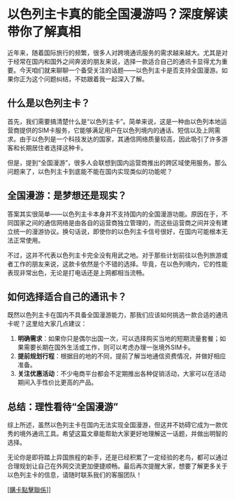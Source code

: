 # 以色列主卡真的能全国漫游吗？深度解读带你了解真相

近年来，随着国际旅行的频繁，很多人对跨境通讯服务的需求越来越大。尤其是对于经常在国内和国外之间奔波的朋友来说，选择一款适合自己的通讯卡显得尤为重要。今天咱们就来聊聊一个备受关注的话题——以色列主卡是否支持全国漫游。如果你正为这个问题纠结，不妨跟着我一起深入了解。

## 什么是以色列主卡？

首先，我们需要搞清楚什么是“以色列主卡”。简单来说，这是一种由以色列本地运营商提供的SIM卡服务，它能够满足用户在以色列境内的通话、短信以及上网需求。由于以色列是一个科技发达的国家，其通信网络质量较高，因此吸引了许多游客和长期居住者选择这种卡。

但是，提到“全国漫游”，很多人会联想到国内运营商推出的跨区域使用服务。那么问题来了，以色列主卡到底能不能在国内实现类似的功能呢？

## 全国漫游：是梦想还是现实？

答案其实很简单——以色列主卡本身并不支持国内的全国漫游功能。原因在于，不同国家之间的通信网络是由各自的运营商独立管理的，而这些运营商之间并没有建立统一的漫游协议。换句话说，即使你的以色列主卡信号很好，在国内可能根本无法正常使用。

不过，这并不代表以色列主卡完全没有用武之地。对于那些计划前往以色列旅游或者工作的朋友来说，这款卡依然是个不错的选择。毕竟，在以色列境内，它的性能表现非常出色，无论是打电话还是上网都相当流畅。

## 如何选择适合自己的通讯卡？

既然以色列主卡在国内不具备全国漫游能力，那我们应该如何挑选一款合适的通讯卡呢？这里给大家几点建议：

1. **明确需求**：如果你只是偶尔出国一次，可以选择购买当地的短期流量套餐；如果需要长期在国外生活或工作，则可以考虑办理一张境外SIM卡。
2. **提前规划行程**：根据目的地的不同，提前了解当地通信资费情况，并做好相应准备。
3. **关注优惠活动**：不少电商平台都会不定期推出各种促销活动，大家可以在活动期间入手性价比更高的产品。

## 总结：理性看待“全国漫游”

综上所述，虽然以色列主卡在国内无法实现全国漫游，但这并不妨碍它成为一款优秀的境外通讯工具。希望这篇文章能帮助大家更好地理解这一话题，并做出明智的选择。

无论你是即将踏上异国旅程的新手，还是已经积累了一定经验的老鸟，都可以通过合理规划让自己在外网交流更加便捷顺畅。最后再次提醒大家，想要了解更多关于以色列主卡的信息，请随时联系我们的客服团队！

[[購卡點擊聯係](https://t.me/s/esim1088)]]
